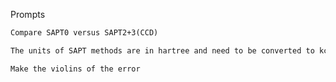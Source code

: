 Prompts
```txt
Compare SAPT0 versus SAPT2+3(CCD)
```

```txt
The units of SAPT methods are in hartree and need to be converted to kcal/mol
```

```txt
Make the violins of the error
```